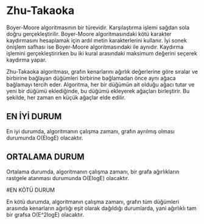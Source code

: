 # Zhu-Takaoka
 Boyer-Moore algoritmasının bir türevidir. Karşılaştırma işlemi sağdan sola doğru gerçekleştirilir. Boyer-Moore algoritmasındaki kötü karakter kaydırmasını hesaplamak için ardıl metin karakterlerini kullanır. İyi sonek önişlem safhası ise Boyer-Moore algoritmasındaki ile aynıdır. Kaydırma işlemini gerçekleştirirken bu iki kural arasındaki maksimum değerini seçerek kaydırma yapar.
 
 Zhu-Takaoka algoritması, grafın kenarlarını ağırlık değerlerine göre sıralar ve birbirine bağlayan düğümleri birbirine bağlamadan önce aynı ağaca bağlamayı tercih eder. Algoritma, her bir düğümün ait olduğu ağacı tutar ve yeni bir düğümü eklediğinde, bu düğümü ekleyerek ağaçları birleştirir. Bu şekilde, her zaman en küçük ağaçlar elde edilir.

## EN İYİ DURUM

En iyi durumda, algoritmanın çalışma zamanı, grafın ayrılmış olması durumunda O(ElogE) olacaktır.

## ORTALAMA DURUM

Ortalama durumda, algoritmanın çalışma zamanı, bir grafa ağırlıkların rastgele atanması durumunda O(ElogE) olacaktır.

#EN KÖTÜ DURUM

En kötü durumda, algoritmanın çalışma zamanı, grafın tüm düğümleri arasında kenarların ağırlığı eşit olarak dağıldığı durumlarda, yani ağırlıklı tam bir grafsa O(E^2logE) olacaktır.

 
 
